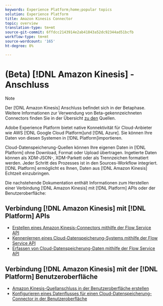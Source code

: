 ```yaml
---
keywords: Experience Platform;home;popular topics
solution: Experience Platform
title: Amazon Kinesis Connector
topic: overview
translation-type: tm+mt
source-git-commit: 6ffdcc2143914e2ab41843a52dc92344ad51bcfb
workflow-type: tm+mt
source-wordcount: '165'
ht-degree: 0%

---
```



# (Beta) [!DNL Amazon Kinesis] -Anschluss

>[!NOTE]
>Der [!DNL Amazon Kinesis] Anschluss befindet sich in der Betaphase. Weitere Informationen zur Verwendung von Beta-gekennzeichneten Connectors finden Sie in der Übersicht [zu den](../../home.md#terms-and-conditions) Quellen.

Adobe Experience Platform bietet native Konnektivität für Cloud-Anbieter wie AWS [!DNL Google Cloud Platform]und [!DNL Azure]. Sie können Ihre Daten von diesen Systemen in [!DNL Platform]importieren.

Cloud-Datenspeicherung-Quellen können Ihre eigenen Daten in [!DNL Platform] ohne Download, Format oder Upload übertragen. Ingetierte Daten können als XDM-JSON-, XDM-Parkett oder als Trennzeichen formatiert werden. Jeder Schritt des Prozesses ist in den Sources-Workflow integriert. [!DNL Platform] ermöglicht es Ihnen, Daten aus [!DNL Amazon Kinesis] Echtzeit einzubringen.

Die nachstehende Dokumentation enthält Informationen zum Herstellen einer Verbindung [!DNL Amazon Kinesis] mit [!DNL Platform] APIs oder der Benutzeroberfläche:

## Verbindung [!DNL Amazon Kinesis] mit [!DNL Platform] APIs

- [Erstellen eines Amazon Kinesis-Connectors mithilfe der Flow Service API](../../tutorials/api/create/cloud-storage/kinesis.md)
- [Kennenlernen eines Cloud-Datenspeicherung-Systems mithilfe der Flow Service API](../../tutorials/api/explore/cloud-storage.md)
- [Erfassen von Cloud-Datenspeicherung-Daten mithilfe der Flow Service API](../../tutorials/api/collect/cloud-storage.md)

## Verbindung [!DNL Amazon Kinesis] mit der [!DNL Platform] Benutzeroberfläche

- [Amazon Kinesis-Quellanschluss in der Benutzeroberfläche erstellen](../../tutorials/ui/create/cloud-storage/kinesis.md)
- [Konfigurieren eines Datenflusses für einen Cloud-Datenspeicherung-Connector in der Benutzeroberfläche](../../tutorials/ui/dataflow/streaming/cloud-storage.md)